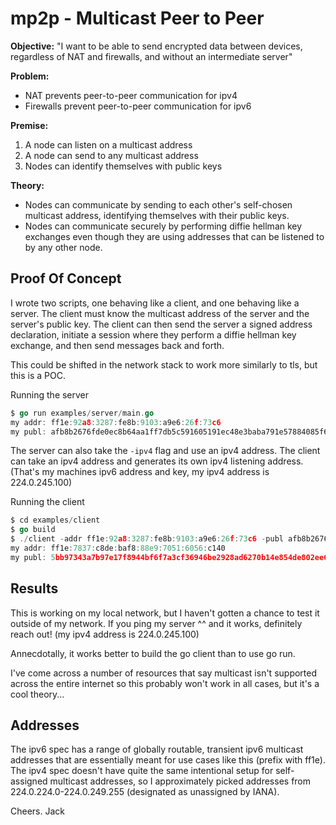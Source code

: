 # mp2p - Multicast Peer to Peer

**Objective:**
"I want to be able to send encrypted data between devices, regardless of NAT and firewalls, and
without an intermediate server"

**Problem:**
 - NAT prevents peer-to-peer communication for ipv4
 - Firewalls prevent peer-to-peer communication for ipv6

**Premise:**
 1. A node can listen on a multicast address
 2. A node can send to any multicast address
 3. Nodes can identify themselves with public keys

**Theory:**
 - Nodes can communicate by sending to each other's self-chosen multicast address, identifying themselves with their public keys.
 - Nodes can communicate securely by performing diffie hellman key exchanges even though they are using addresses that can be listened to by any other node.

## Proof Of Concept

I wrote two scripts, one behaving like a client, and one behaving like a server.
The client must know the multicast address of the server and the server's public key.
The client can then send the server a signed address declaration, initiate a session where
they perform a diffie hellman key exchange, and then send messages back and forth.

This could be shifted in the network stack to work more similarly to tls, but this is a POC.

Running the server
```go
$ go run examples/server/main.go
my addr: ff1e:92a8:3287:fe8b:9103:a9e6:26f:73c6
my publ: afb8b2676fde0ec8b64aa1ff7db5c591605191ec48e3baba791e57884085f6bd
```

The server can also take the `-ipv4` flag and use an ipv4 address. The client can take an ipv4 address and generates its own ipv4 listening address. (That's my machines ipv6 address and key, my ipv4 address is 224.0.245.100)

Running the client
```go
$ cd examples/client
$ go build
$ ./client -addr ff1e:92a8:3287:fe8b:9103:a9e6:26f:73c6 -publ afb8b2676fde0ec8b64aa1ff7db5c591605191ec48e3baba791e57884085f6bd
my addr: ff1e:7837:c8de:baf8:88e9:7051:6056:c140
my publ: 5bb97343a7b97e17f8944bf6f7a3cf36946be2928ad6270b14e854de802ee68a
```

## Results

This is working on my local network, but I haven't gotten a chance to test it outside of my network. If you ping my server ^^ and it works, definitely reach out! (my ipv4 address is 224.0.245.100)

Annecdotally, it works better to build the go client than to use go run.

I've come across a number of resources that say multicast isn't supported across the entire internet so this probably won't work in all cases, but it's a cool theory...

## Addresses

The ipv6 spec has a range of globally routable, transient ipv6 multicast addresses that are essentially meant for use cases like this (prefix with ff1e). The ipv4 spec doesn't have quite the same intentional setup for self-assigned multicast addresses, so I approximately picked addresses from 224.0.224.0-224.0.249.255 (designated as unassigned by IANA).

Cheers.
Jack
